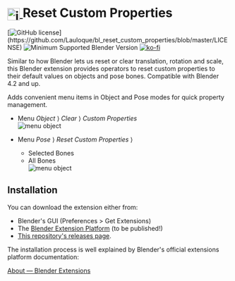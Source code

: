 <h1 tabindex="-1" class="heading-element" dir="auto">
    <a target="_blank" rel="noopener noreferrer" href="Prez/icon.png">
        <img src="Prez/icon.png" alt="icon" style="height: 1em; vertical-align: middle;">
    </a>
    Reset Custom Properties
</h1>

[![GitHub license](https://img.shields.io/github/license/Lauloque/bl_reset_custom_properties?style=for-the-badge&labelColor=rgb(63,64,64))](https://github.com/Lauloque/bl_reset_custom_properties/blob/master/LICENSE) ![Minimum Supported Blender Version](https://img.shields.io/badge/Blender-4.2LTS+-green?style=for-the-badge&logo=blender&logoColor=white&labelColor=rgb(64,64,64)) [![ko-fi](https://ko-fi.com/img/githubbutton_sm.svg)](https://ko-fi.com/H2H818FHX)

Similar to how Blender lets us reset or clear translation, rotation and scale, this Blender extension provides operators to reset custom properties to their default values on objects and pose bones. Compatible with Blender 4.2 and up.

Adds convenient menu items in Object and Pose modes for quick property management.

- Menu _Object_ &rang; _Clear_ &rang; _Custom Properties_  
    ![menu object](Prez/menu_object.webp)

- Menu _Pose_ &rang; _Reset Custom Properties_ &rang;  
  
  - Selected Bones  
  - All Bones  
    ![menu object](Prez/menu_pose.webp)

## Installation

You can download the extension either from:

- Blender's GUI (Preferences > Get Extensions)
- The [Blender Extension Platform](https://extensions.blender.org/add-ons/reset_custom_properties/) (to be published!)
- [This repository's releases page](https://github.com/Lauloque/bl_reset_custom_properties/releases).

The installation process is well explained by Blender's official extensions platform documentation:

[About — Blender Extensions](https://extensions.blender.org/about/)
